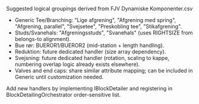 Suggested logical groupings derived from FJV Dynamiske Komponenter.csv

- Generic Tee/Branching: "Lige afgrening", "Afgrening med spring", "Afgrening, parallel", "Svejsetee", "Preskobling tee", "Stikafgrening".
- Studs/Svanehals: "Afgreningsstuds", "Svanehals" (uses RIGHTSIZE from belongs-to alignment).
- Bue rør: BUEROR1/BUEROR2 (mid-station + length handling).
- Reduktion: future dedicated handler (size array dependency).
- Svejsning: future dedicated handler (rotation, scaling to kappe, numbering overlap logic already exists elsewhere).
- Valves and end caps: share similar attribute mapping; can be included in Generic until customization needed.

Add new handlers by implementing IBlockDetailer and registering in BlockDetailingOrchestrator order-sensitive list.


